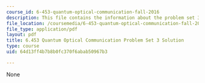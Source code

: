 ```yaml
---
course_id: 6-453-quantum-optical-communication-fall-2016
description: This file contains the information about the problem set 3 solution.
file_location: /coursemedia/6-453-quantum-optical-communication-fall-2016/64d13ff4b7b8b0fc370f6abab50967b3_MIT6_453F16_PS3_sol.pdf
file_type: application/pdf
layout: pdf
title: 6.453 Quantum Optical Communication Problem Set 3 Solution
type: course
uid: 64d13ff4b7b8b0fc370f6abab50967b3

---
```

None